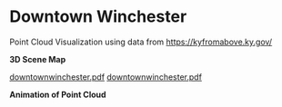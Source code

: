 # Downtown Winchester
Point Cloud Visualization using data from https://kyfromabove.ky.gov/

__3D Scene Map__

[downtownwinchester.pdf](https://github.com/user-attachments/files/19575625/downtownwinchester.pdf)
[downtownwinchester.pdf](https://github.com/user-attachments/files/19575577/downtownwinchester.pdf)

__Animation of Point Cloud__
